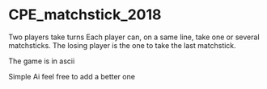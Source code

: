 # CPE_matchstick_2018

Two players take turns
Each player can, on a same line, take one or several matchsticks.
The losing player is the one to take the last matchstick.

The game is in ascii

Simple Ai feel free to add a better one
